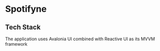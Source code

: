 # Spotifyne

## Tech Stack
The application uses Avalonia UI combined with Reactive UI as its MVVM framework
